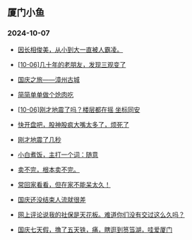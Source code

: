 ## 厦门小鱼 
### 2024-10-07

+ [因长相俊美，从小到大一直被人霸凌。](http://bbs.xmfish.com/read-htm-tid-18248950.html)

+ [[10-06]几十年的老朋友，发现三观变了](http://bbs.xmfish.com/read-htm-tid-18248972.html)

+ [国庆之旅——漳州古城](http://bbs.xmfish.com/read-htm-tid-18249035.html)

+ [简简单单做个炝肉吃](http://bbs.xmfish.com/read-htm-tid-18248966.html)

+ [[10-06]刚才地震了吗？楼层都在摇 坐标同安](http://bbs.xmfish.com/read-htm-tid-18249063.html)

+ [快开盘吧，股神股疯大嘴太多了，烦死了](http://bbs.xmfish.com/read-htm-tid-18248989.html)

+ [刚才地震了几秒](http://bbs.xmfish.com/read-htm-tid-18249061.html)

+ [小白煮饭，主打一个词：随意](http://bbs.xmfish.com/read-htm-tid-18249020.html)

+ [卖不完，根本卖不完。](http://bbs.xmfish.com/read-htm-tid-18249071.html)

+ [常回家看看，但在家不能呆太久！](http://bbs.xmfish.com/read-htm-tid-18248963.html)

+ [国庆还没结束人流就很差](http://bbs.xmfish.com/read-htm-tid-18249096.html)

+ [网上评论说我的社保是天花板。难道你们没有交过这么久吗？](http://bbs.xmfish.com/read-htm-tid-18249117.html)

+ [国庆七天假，撸了五天铁，痛，瞎逛到筼筜湖，哇爱厦门](http://bbs.xmfish.com/read-htm-tid-18249074.html)

